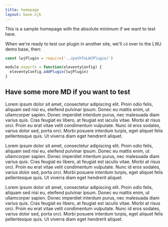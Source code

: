 ```yaml
---
title: homepage
layout: base.njk
---
```



This is a sample homepage with the absolute minimum if we want to test here.

When we're ready to test our plugin in another site, we'll `cd` over to the LWJ demo base, then:

```js
const lwjPlugin = require('../pathToLWJPlugin/')

module.exports = function(eleventyConfig) {
  eleventyConfig.addPlugin(lwjPlugin)
}
```

## Have some more MD if you want to test

Lorem ipsum dolor sit amet, consectetur adipiscing elit. Proin odio felis, aliquam sed nisi eu, eleifend pulvinar ipsum. Donec eu mattis enim, ut ullamcorper sapien. Donec imperdiet interdum purus, nec malesuada diam varius quis. Cras feugiat ex libero, at feugiat est iaculis vitae. Morbi at risus orci. Proin eu erat vitae velit condimentum vulputate. Nunc id eros sodales, varius dolor sed, porta orci. Morbi posuere interdum turpis, eget aliquet felis pellentesque quis. Ut viverra diam eget hendrerit aliquet.

Lorem ipsum dolor sit amet, consectetur adipiscing elit. Proin odio felis, aliquam sed nisi eu, eleifend pulvinar ipsum. Donec eu mattis enim, ut ullamcorper sapien. Donec imperdiet interdum purus, nec malesuada diam varius quis. Cras feugiat ex libero, at feugiat est iaculis vitae. Morbi at risus orci. Proin eu erat vitae velit condimentum vulputate. Nunc id eros sodales, varius dolor sed, porta orci. Morbi posuere interdum turpis, eget aliquet felis pellentesque quis. Ut viverra diam eget hendrerit aliquet.

Lorem ipsum dolor sit amet, consectetur adipiscing elit. Proin odio felis, aliquam sed nisi eu, eleifend pulvinar ipsum. Donec eu mattis enim, ut ullamcorper sapien. Donec imperdiet interdum purus, nec malesuada diam varius quis. Cras feugiat ex libero, at feugiat est iaculis vitae. Morbi at risus orci. Proin eu erat vitae velit condimentum vulputate. Nunc id eros sodales, varius dolor sed, porta orci. Morbi posuere interdum turpis, eget aliquet felis pellentesque quis. Ut viverra diam eget hendrerit aliquet.


